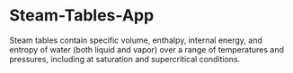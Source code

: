 # Steam-Tables-App
Steam tables contain specific volume, enthalpy, internal energy, and entropy of water (both liquid and vapor) over a range of temperatures and pressures, including at saturation and supercritical conditions.
